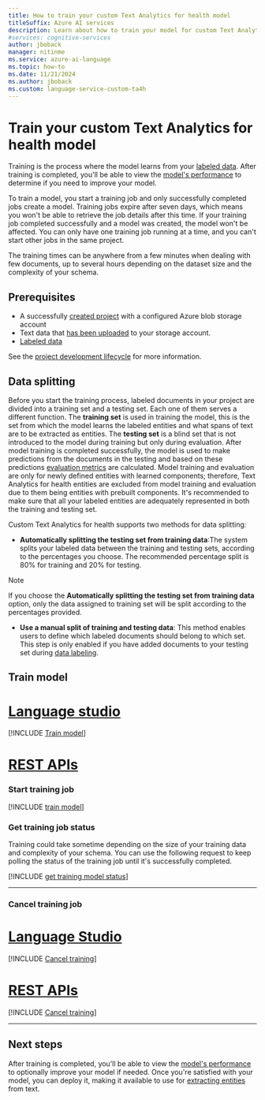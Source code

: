 ```yaml
---
title: How to train your custom Text Analytics for health model
titleSuffix: Azure AI services
description: Learn about how to train your model for custom Text Analytics for health.
#services: cognitive-services
author: jboback
manager: nitinme
ms.service: azure-ai-language
ms.topic: how-to
ms.date: 11/21/2024
ms.author: jboback
ms.custom: language-service-custom-ta4h
---
```


# Train your custom Text Analytics for health model

Training is the process where the model learns from your [labeled data](label-data.md). After training is completed, you'll be able to view the [model's performance](view-model-evaluation.md) to determine if you need to improve your model.

To train a model, you start a training job and only successfully completed jobs create a model. Training jobs expire after seven days, which means you won't be able to retrieve the job details after this time. If your training job completed successfully and a model was created, the model won't be affected. You can only have one training job running at a time, and you can't start other jobs in the same project. 

The training times can be anywhere from a few minutes when dealing with few documents, up to several hours depending on the dataset size and the complexity of your schema.


## Prerequisites

* A successfully [created project](create-project.md) with a configured Azure blob storage account
* Text data that [has been uploaded](design-schema.md#data-preparation) to your storage account.
* [Labeled data](label-data.md)

See the [project development lifecycle](../overview.md#project-development-lifecycle) for more information.

## Data splitting

Before you start the training process, labeled documents in your project are divided into a training set and a testing set. Each one of them serves a different function.
The **training set** is used in training the model, this is the set from which the model learns the labeled entities and what spans of text are to be extracted as entities. 
The **testing set** is a blind set that is not introduced to the model during training but only during evaluation. 
After model training is completed successfully, the model is used to make predictions from the documents in the testing and based on these predictions [evaluation metrics](../concepts/evaluation-metrics.md) are calculated. Model training and evaluation are only for newly defined entities with learned components; therefore, Text Analytics for health entities are excluded from model training and evaluation due to them being entities with prebuilt components. It's recommended to make sure that all your labeled entities are adequately represented in both the training and testing set.

Custom Text Analytics for health supports two methods for data splitting:

* **Automatically splitting the testing set from training data**:The system splits your labeled data between the training and testing sets, according to the percentages you choose. The recommended percentage split is 80% for training and 20% for testing. 

 > [!NOTE]
 > If you choose the **Automatically splitting the testing set from training data** option, only the data assigned to training set will be split according to the percentages provided.

* **Use a manual split of training and testing data**: This method enables users to define which labeled documents should belong to which set. This step is only enabled if you have added documents to your testing set during [data labeling](label-data.md).

## Train model

# [Language studio](#tab/Language-studio)

[!INCLUDE [Train model](../includes/language-studio/train-model.md)]

# [REST APIs](#tab/REST-APIs)

### Start training job

[!INCLUDE [train model](../includes/rest-api/train-model.md)]

### Get training job status

Training could take sometime depending on the size of your training data and complexity of your schema. You can use the following request to keep polling the status of the training job until it's successfully completed.

 [!INCLUDE [get training model status](../includes/rest-api/get-training-status.md)]

---

### Cancel training job

# [Language Studio](#tab/language-studio)

[!INCLUDE [Cancel training](../includes/language-studio/cancel-training.md)]

# [REST APIs](#tab/rest-api)

[!INCLUDE [Cancel training](../includes/rest-api/cancel-training.md)]

---

## Next steps

After training is completed, you'll be able to view the [model's performance](view-model-evaluation.md) to optionally improve your model if needed. Once you're satisfied with your model, you can deploy it, making it available to use for [extracting entities](call-api.md) from text.
